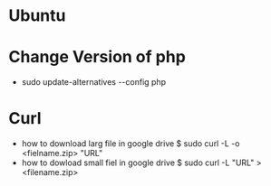 # Ubuntu
# Change Version of php 
 - sudo update-alternatives --config php

# Curl
 - how to download larg file in google drive
  $ sudo curl -L -o <fielname.zip> "URL" 
 - how to dowload small fiel in google drive
  $ sudo curl -L "URL" > <filename.zip>
